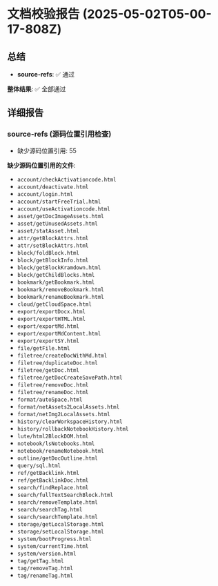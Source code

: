 # 文档校验报告 (2025-05-02T05-00-17-808Z)

## 总结

- **source-refs**: ✅ 通过

**整体结果**: ✅ 全部通过

## 详细报告

### source-refs (源码位置引用检查)

- 缺少源码位置引用: 55

**缺少源码位置引用的文件**:

  - `account/checkActivationcode.html`
  - `account/deactivate.html`
  - `account/login.html`
  - `account/startFreeTrial.html`
  - `account/useActivationcode.html`
  - `asset/getDocImageAssets.html`
  - `asset/getUnusedAssets.html`
  - `asset/statAsset.html`
  - `attr/getBlockAttrs.html`
  - `attr/setBlockAttrs.html`
  - `block/foldBlock.html`
  - `block/getBlockInfo.html`
  - `block/getBlockKramdown.html`
  - `block/getChildBlocks.html`
  - `bookmark/getBookmark.html`
  - `bookmark/removeBookmark.html`
  - `bookmark/renameBookmark.html`
  - `cloud/getCloudSpace.html`
  - `export/exportDocx.html`
  - `export/exportHTML.html`
  - `export/exportMd.html`
  - `export/exportMdContent.html`
  - `export/exportSY.html`
  - `file/getFile.html`
  - `filetree/createDocWithMd.html`
  - `filetree/duplicateDoc.html`
  - `filetree/getDoc.html`
  - `filetree/getDocCreateSavePath.html`
  - `filetree/removeDoc.html`
  - `filetree/renameDoc.html`
  - `format/autoSpace.html`
  - `format/netAssets2LocalAssets.html`
  - `format/netImg2LocalAssets.html`
  - `history/clearWorkspaceHistory.html`
  - `history/rollbackNotebookHistory.html`
  - `lute/html2BlockDOM.html`
  - `notebook/lsNotebooks.html`
  - `notebook/renameNotebook.html`
  - `outline/getDocOutline.html`
  - `query/sql.html`
  - `ref/getBacklink.html`
  - `ref/getBacklinkDoc.html`
  - `search/findReplace.html`
  - `search/fullTextSearchBlock.html`
  - `search/removeTemplate.html`
  - `search/searchTag.html`
  - `search/searchTemplate.html`
  - `storage/getLocalStorage.html`
  - `storage/setLocalStorage.html`
  - `system/bootProgress.html`
  - `system/currentTime.html`
  - `system/version.html`
  - `tag/getTag.html`
  - `tag/removeTag.html`
  - `tag/renameTag.html`

